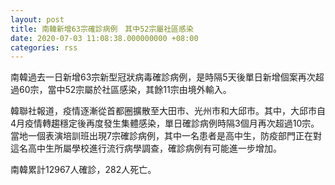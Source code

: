 ```yaml
---
layout: post
title: 南韓新增63宗確診病例　其中52宗屬社區感染
date: 2020-07-03 11:08:38.000000000 +08:00
categories: rss
---
```


南韓過去一日新增63宗新型冠狀病毒確診病例，是時隔5天後單日新增個案再次超過60宗，當中52宗屬於社區感染，其餘11宗由境外輸入。

韓聯社報道，疫情逐漸從首都圈擴散至大田市、光州市和大邱市。其中，大邱市自4月疫情轉趨穩定後再度發生集體感染，單日確診病例時隔3個月再次超過10宗。當地一個表演培訓班出現7宗確診病例，其中一名患者是高中生，防疫部門正在對這名高中生所屬學校進行流行病學調查，確診病例有可能進一步增加。

南韓累計12967人確診，282人死亡。
